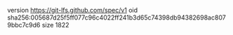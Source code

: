 version https://git-lfs.github.com/spec/v1
oid sha256:005687d25f5ff077c96c4022ff241b3d65c74398db94382698ac8079bbc7c9d6
size 1822
